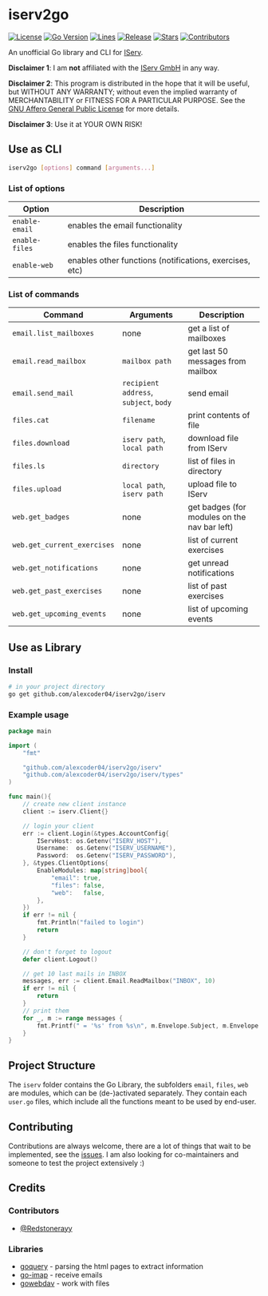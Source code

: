 
# iserv2go

[![License](https://img.shields.io/github/license/alexcoder04/iserv2go)](https://github.com/alexcoder04/iserv2go/blob/main/LICENSE)
[![Go Version](https://img.shields.io/github/go-mod/go-version/alexcoder04/iserv2go)](https://github.com/alexcoder04/iserv2go/blob/main/go.mod)
[![Lines](https://img.shields.io/tokei/lines/github/alexcoder04/iserv2go?label=lines)](https://github.com/alexcoder04/iserv2go/pulse)
[![Release](https://img.shields.io/github/v/release/alexcoder04/iserv2go?display_name=tag&sort=semver)](https://github.com/alexcoder04/iserv2go/releases/latest)
[![Stars](https://img.shields.io/github/stars/alexcoder04/iserv2go)](https://github.com/alexcoder04/iserv2go/stargazers)
[![Contributors](https://img.shields.io/github/contributors-anon/alexcoder04/iserv2go)](https://github.com/alexcoder04/iserv2go/graphs/contributors)


An unofficial Go library and CLI for [IServ](https://iserv.eu/).

**Disclaimer 1**: I am **not** affiliated with the [IServ GmbH](https://iserv.eu/) in any way.

**Disclaimer 2**: This program is distributed in the hope that it will be useful, but WITHOUT ANY WARRANTY; without even the implied warranty of MERCHANTABILITY or FITNESS FOR A PARTICULAR PURPOSE. See the [GNU Affero General Public License](./LICENSE) for more details.

**Disclaimer 3**: Use it at YOUR OWN RISK!

## Use as CLI

```sh
iserv2go [options] command [arguments...]
```

### List of options

|Option|Description|
|---|---|
|`enable-email`|enables the email functionality|
|`enable-files`|enables the files functionality|
|`enable-web`|enables other functions (notifications, exercises, etc)|

### List of commands

|Command|Arguments|Description|
|---|---|---|
|`email.list_mailboxes`|none|get a list of mailboxes|
|`email.read_mailbox`|`mailbox path`|get last 50 messages from mailbox|
|`email.send_mail`|`recipient address`, `subject`, `body`|send email|
|`files.cat`|`filename`|print contents of file|
|`files.download`|`iserv path`, `local path`|download file from IServ|
|`files.ls`|`directory`|list of files in directory|
|`files.upload`|`local path`, `iserv path`|upload file to IServ|
|`web.get_badges`|none|get badges (for modules on the nav bar left)|
|`web.get_current_exercises`|none|list of current exercises|
|`web.get_notifications`|none|get unread notifications|
|`web.get_past_exercises`|none|list of past exercises|
|`web.get_upcoming_events`|none|list of upcoming events|

## Use as Library

### Install

```sh
# in your project directory
go get github.com/alexcoder04/iserv2go/iserv
```

### Example usage

```go
package main

import (
    "fmt"

    "github.com/alexcoder04/iserv2go/iserv"
    "github.com/alexcoder04/iserv2go/iserv/types"
)

func main(){
    // create new client instance
    client := iserv.Client{}

    // login your client
    err := client.Login(&types.AccountConfig{
		IServHost: os.Getenv("ISERV_HOST"),
		Username:  os.Getenv("ISERV_USERNAME"),
		Password:  os.Getenv("ISERV_PASSWORD"),
	}, &types.ClientOptions{
		EnableModules: map[string]bool{
			"email": true,
			"files": false,
			"web":   false,
		},
	})
    if err != nil {
        fmt.Println("failed to login")
        return
    }

    // don't forget to logout
    defer client.Logout()

    // get 10 last mails in INBOX
    messages, err := client.Email.ReadMailbox("INBOX", 10)
    if err != nil {
        return
    }
    // print them
    for _, m := range messages {
        fmt.Printf(" = '%s' from %s\n", m.Envelope.Subject, m.Envelope.Sender[0].Address())
    }
}
```

## Project Structure

The `iserv` folder contains the Go Library, the subfolders `email`, `files`, `web` are modules, which can be (de-)activated separately.
They contain each `user.go` files, which include all the functions meant to be used by end-user.

## Contributing

Contributions are always welcome, there are a lot of things that wait to be implemented, see the [issues](https://github.com/alexcoder04/iserv2go/issues).
I am also looking for co-maintainers and someone to test the project extensively :)

## Credits

### Contributors

 - [@Redstonerayy](https://github.com/Redstonerayy)

### Libraries

 - [goquery](https://github.com/PuerkitoBio/goquery) - parsing the html pages to extract information
 - [go-imap](https://github.com/emersion/go-imap) - receive emails
 - [gowebdav](https://github.com/studio-b12/gowebdav) - work with files
